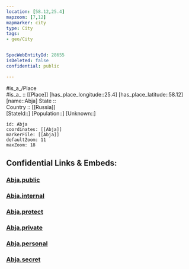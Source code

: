 ```yaml
---
location: [58.12,25.4] 
mapzoom: [7,12] 
mapmarker: city 
type: City
tags:
- geo/City


SpocWebEntityId: 28655
isDeleted: false
confidential: public

---
```

#is_a_/Place  
#is_a_ :: [[Place]] 
[has_place_longitude::25.4] 
[has_place_latitude::58.12] 
[name::Abja] 
State ::  
Country :: [[Russia]]  
[StateId::] 
[Population::] 
[Unknown::] 


```leaflet
id: Abja
coordinates: [[Abja]] 
markerFile: [[Abja]] 
defaultZoom: 11 
maxZoom: 18
```


## Confidential Links & Embeds: 

### [Abja.public](/_public/\Earth\Continent\Europe\Europe~North\Estonia\Counties~Estonia\Viljandi\CityAbja.public.md) 

### [Abja.internal](/_internal/\Earth\Continent\Europe\Europe~North\Estonia\Counties~Estonia\Viljandi\CityAbja.internal.md) 

### [Abja.protect](/_protect/\Earth\Continent\Europe\Europe~North\Estonia\Counties~Estonia\Viljandi\CityAbja.protect.md) 

### [Abja.private](/_private/\Earth\Continent\Europe\Europe~North\Estonia\Counties~Estonia\Viljandi\CityAbja.private.md) 

### [Abja.personal](/_personal/\Earth\Continent\Europe\Europe~North\Estonia\Counties~Estonia\Viljandi\CityAbja.personal.md) 

### [Abja.secret](/_secret/\Earth\Continent\Europe\Europe~North\Estonia\Counties~Estonia\Viljandi\CityAbja.secret.md)

